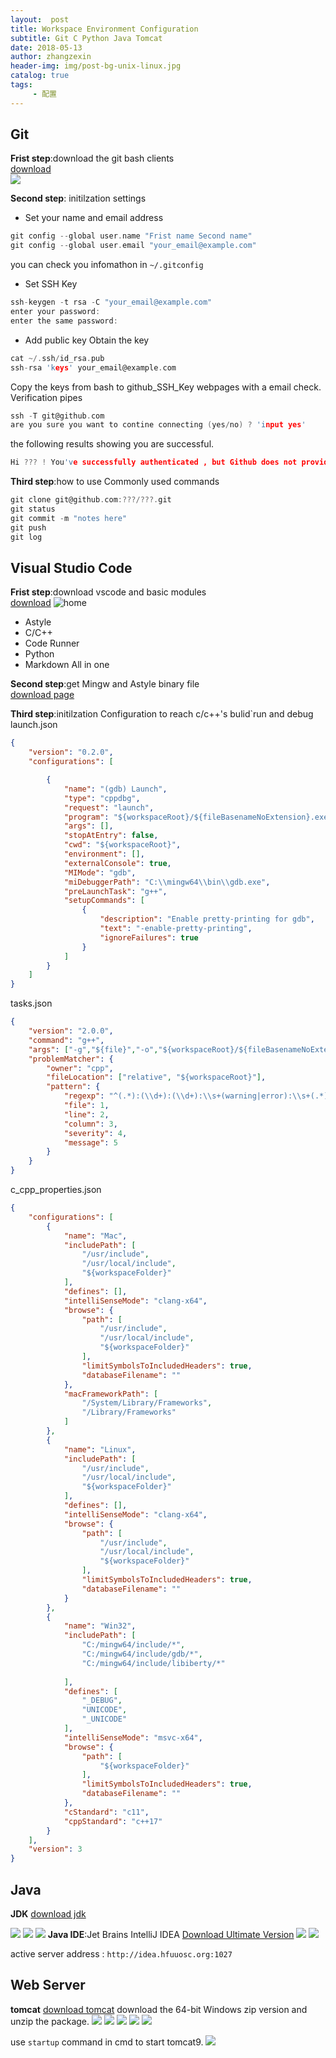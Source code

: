 ```yaml
---
layout:  post
title: Workspace Environment Configuration
subtitle: Git C Python Java Tomcat
date: 2018-05-13
author: zhangzexin
header-img: img/post-bg-unix-linux.jpg
catalog: true
tags:
     - 配置
---
```

## Git
**Frist step**:download the git bash clients
<br>
[download](https://git-scm.com/downloads)
<br>
![](http://olx1ji9hn.bkt.clouddn.com/image/gwindows_logo.png)

**Second step**: initilzation settings

- Set your name and email address
```c
git config --global user.name "Frist name Second name"
git config --global user.email "your_email@example.com"
``` 
you can check you infomathon in `~/.gitconfig`
<br>
- Set SSH Key
```c
ssh-keygen -t rsa -C "your_email@example.com"
enter your password:
enter the same password:
```
- Add public key
Obtain the key
```c
cat ~/.ssh/id_rsa.pub
ssh-rsa 'keys' your_email@example.com
```
Copy the keys from bash to github_SSH_Key webpages with a email check.
</br>
Verification pipes
```c
ssh -T git@github.com
are you sure you want to contine connecting (yes/no) ? 'input yes'
```
the following results showing you are successful.
```c
Hi ??? ! You've successfully authenticated , but Github does not provide shell access.
```
**Third step**:how to use
Commonly used commands
```c
git clone git@github.com:???/???.git
git status 
git commit -m "notes here"
git push
git log
```

## Visual Studio Code
**Frist step**:download vscode and basic modules
<br>
[download](https://code.visualstudio.com/)
![home](https://cloud.githubusercontent.com/assets/11839736/16642200/6624dde0-43bd-11e6-8595-c81885ba0dc2.png)
- Astyle
- C/C++
- Code Runner 
- Python
- Markdown All in one

**Second step**:get Mingw and Astyle binary file
<br>
[download page](http://45.32.22.226:8000/f/51585b01fa2b4e3c8316/)

**Third step**:initilzation Configuration to reach c/c++'s bulid`run and debug
launch.json
```json
{  
    "version": "0.2.0",  
    "configurations": [  

        {  
            "name": "(gdb) Launch", 
            "type": "cppdbg",       
            "request": "launch",   
            "program": "${workspaceRoot}/${fileBasenameNoExtension}.exe",
            "args": [],             
            "stopAtEntry": false,     
            "cwd": "${workspaceRoot}",
            "environment": [],  
            "externalConsole": true, 
            "MIMode": "gdb",  
            "miDebuggerPath": "C:\\mingw64\\bin\\gdb.exe", 
            "preLaunchTask": "g++",  
            "setupCommands": [  
                {   
					"description": "Enable pretty-printing for gdb",  
                    "text": "-enable-pretty-printing",  
                    "ignoreFailures": true  
                }  
            ]  
        }  
    ]  
}
```
tasks.json
```json
{  
    "version": "2.0.0",  
    "command": "g++",  
    "args": ["-g","${file}","-o","${workspaceRoot}/${fileBasenameNoExtension}.exe"],   
    "problemMatcher": {  
        "owner": "cpp",  
        "fileLocation": ["relative", "${workspaceRoot}"],  
        "pattern": {  
            "regexp": "^(.*):(\\d+):(\\d+):\\s+(warning|error):\\s+(.*)$",  
            "file": 1,  
            "line": 2,  
            "column": 3,  
            "severity": 4,  
            "message": 5  
        }  
    }  
}  
```
c_cpp_properties.json
```json
{
    "configurations": [
        {
            "name": "Mac",
            "includePath": [
                "/usr/include",
                "/usr/local/include",
                "${workspaceFolder}"
            ],
            "defines": [],
            "intelliSenseMode": "clang-x64",
            "browse": {
                "path": [
                    "/usr/include",
                    "/usr/local/include",
                    "${workspaceFolder}"
                ],
                "limitSymbolsToIncludedHeaders": true,
                "databaseFilename": ""
            },
            "macFrameworkPath": [
                "/System/Library/Frameworks",
                "/Library/Frameworks"
            ]
        },
        {
            "name": "Linux",
            "includePath": [
                "/usr/include",
                "/usr/local/include",
                "${workspaceFolder}"
            ],
            "defines": [],
            "intelliSenseMode": "clang-x64",
            "browse": {
                "path": [
                    "/usr/include",
                    "/usr/local/include",
                    "${workspaceFolder}"
                ],
                "limitSymbolsToIncludedHeaders": true,
                "databaseFilename": ""
            }
        },
        {
            "name": "Win32",
            "includePath": [
                "C:/mingw64/include/*",
                "C:/mingw64/include/gdb/*",
                "C:/mingw64/include/libiberty/*"
                
            ],
            "defines": [
                "_DEBUG",
                "UNICODE",
                "_UNICODE"
            ],
            "intelliSenseMode": "msvc-x64",
            "browse": {
                "path": [
                    "${workspaceFolder}"
                ],
                "limitSymbolsToIncludedHeaders": true,
                "databaseFilename": ""
            },
            "cStandard": "c11",
            "cppStandard": "c++17"
        }
    ],
    "version": 3
}
```

## Java
**JDK**
[download jdk](http://www.oracle.com/technetwork/java/javase/downloads/jdk8-downloads-2133151.html)

![](https://upload-images.jianshu.io/upload_images/3392938-35743017ea776e26.png?imageMogr2/auto-orient/strip%7CimageView2/2/w/420)
![](https://upload-images.jianshu.io/upload_images/3392938-a4cfff7b3af5e8d4.png?imageMogr2/auto-orient/strip%7CimageView2/2/w/394)
![](https://upload-images.jianshu.io/upload_images/3392938-06c1ddbbfa681e47.png?imageMogr2/auto-orient/strip%7CimageView2/2/w/394)
**Java IDE**:Jet Brains IntelliJ IDEA
[Download Ultimate Version](https://www.jetbrains.com/idea/download/#section=windows)
![](https://www.jetbrains.com/idea/img/screenshots/idea_overview_5_1.png)
![](https://www.jetbrains.com/idea/img/screenshots/idea_overview_6_1.png)

active server address : `http://idea.hfuuosc.org:1027`

## Web Server
**tomcat**
[download tomcat](https://tomcat.apache.org/download-90.cgi)
download the 64-bit Windows zip version and unzip the package.
![](https://upload-images.jianshu.io/upload_images/3392938-6ac3c41092bf25eb.png?imageMogr2/auto-orient/strip%7CimageView2/2/w/357)
![](https://upload-images.jianshu.io/upload_images/3392938-f1032d572a10d4c9.png?imageMogr2/auto-orient/strip%7CimageView2/2/w/357)
![](https://upload-images.jianshu.io/upload_images/3392938-4fe9104f548f5af9.png?imageMogr2/auto-orient/strip%7CimageView2/2/w/357)
![](https://upload-images.jianshu.io/upload_images/3392938-ab598a8e53d56f4e.png?imageMogr2/auto-orient/strip%7CimageView2/2/w/394)
![](https://upload-images.jianshu.io/upload_images/3392938-ddd2e337ff1fa1a3.jpg?imageMogr2/auto-orient/strip%7CimageView2/2/w/671)

use `startup` command in cmd to start tomcat9.
![](https://upload-images.jianshu.io/upload_images/3392938-c2e3b4c62ca93f2a.jpg)

